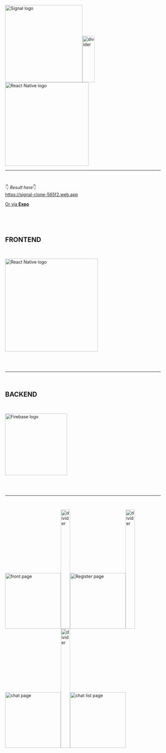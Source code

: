 <img src="https://signal.org/assets/og/og-image-ff2096df535eee499356de64b19fa8cebb9681ab1e78cca7330e7f8b8d5ec6d5.png" width="250" alt="Signal logo"><img src="https://external-content.duckduckgo.com/iu/?u=http%3A%2F%2Fwww.newdesignfile.com%2Fpostpic%2F2013%2F07%2Fvertical-divider-line_253162.png&f=1&nofb=1" height='150' width="40" alt="divider"><img src="https://www.theconsolelogs.com/react/react-native.png" width="270" alt="React Native logo">

<hr class="line"></br>

👇 <em>Result here</em>👇 </br>
https://signal-clone-565f2.web.app

<a href="https://expo.dev/@lhimiko/Signal-clone">Or via <strong>Expo</strong></a>

</br></br></br>

<h2>FRONTEND</h2></br>

<img src="https://external-content.duckduckgo.com/iu/?u=https%3A%2F%2Fwww.brkdgn.com%2Fwp-content%2Fuploads%2F2018%2F01%2Freact-native-logo-1024x167.png&f=1&nofb=1" width="300" alt="React Native logo"></br></br></br></br>

<hr class="line"></br>

<h2>BACKEND</h2></br>

<img src="https://external-content.duckduckgo.com/iu/?u=https%3A%2F%2Fappdevcon.nl%2Fwp-content%2Fuploads%2F2019%2F02%2Flogo_lockup_firebase_horizontal.png&f=1&nofb=1" width="200" alt="Firebase logo"></br></br></br></br>

<hr class="line"></br>

<img src="https://github.com/lHimiko/Signal-clone/blob/master/Sample%20UI/Signal_main-page.png?raw=true" alt="front page" width="180"><img src="https://external-content.duckduckgo.com/iu/?u=http%3A%2F%2Fwww.newdesignfile.com%2Fpostpic%2F2013%2F07%2Fvertical-divider-line_253162.png&f=1&nofb=1" height='385' width="30" alt="divider"><img src="https://github.com/lHimiko/Signal-clone/blob/master/Sample%20UI/Signal_register-page.png?raw=true" alt="Register page" width="180"><img src="https://external-content.duckduckgo.com/iu/?u=http%3A%2F%2Fwww.newdesignfile.com%2Fpostpic%2F2013%2F07%2Fvertical-divider-line_253162.png&f=1&nofb=1" height='385' width="30" alt="divider"><img src="https://github.com/lHimiko/Signal-clone/blob/master/Sample%20UI/Signal_chat-page.png?raw=true" alt="chat page" width="180"><img src="https://external-content.duckduckgo.com/iu/?u=http%3A%2F%2Fwww.newdesignfile.com%2Fpostpic%2F2013%2F07%2Fvertical-divider-line_253162.png&f=1&nofb=1" height='385' width="30" alt="divider"><img src="https://github.com/lHimiko/Signal-clone/blob/master/Sample%20UI/Signal_chat-list-page.png?raw=true" alt="chat list page" width="180">
